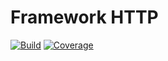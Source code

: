 # Framework HTTP

[![Build](https://gitlab.com/the-framework/http/badges/master/build.svg)](https://gitlab.com/the-framework/http/-/jobs)
[![Coverage](https://gitlab.com/the-framework/http/badges/master/coverage.svg?job=test:php7.3)](https://the-framework.gitlab.io/http/coverage)
